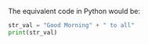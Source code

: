 The equivalent code in Python would be:

```python
str_val = "Good Morning" + " to all"
print(str_val)
```
